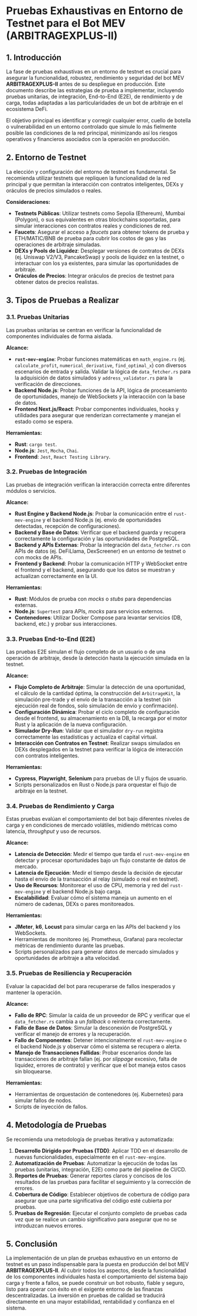 # Pruebas Exhaustivas en Entorno de Testnet para el Bot MEV (ARBITRAGEXPLUS-II)

## 1. Introducción

La fase de pruebas exhaustivas en un entorno de testnet es crucial para asegurar la funcionalidad, robustez, rendimiento y seguridad del bot MEV **ARBITRAGEXPLUS-II** antes de su despliegue en producción. Este documento describe las estrategias de prueba a implementar, incluyendo pruebas unitarias, de integración, End-to-End (E2E), de rendimiento y de carga, todas adaptadas a las particularidades de un bot de arbitraje en el ecosistema DeFi.

El objetivo principal es identificar y corregir cualquier error, cuello de botella o vulnerabilidad en un entorno controlado que simule lo más fielmente posible las condiciones de la red principal, minimizando así los riesgos operativos y financieros asociados con la operación en producción.

## 2. Entorno de Testnet

La elección y configuración del entorno de testnet es fundamental. Se recomienda utilizar testnets que repliquen la funcionalidad de la red principal y que permitan la interacción con contratos inteligentes, DEXs y oráculos de precios simulados o reales.

**Consideraciones:**

*   **Testnets Públicas**: Utilizar testnets como Sepolia (Ethereum), Mumbai (Polygon), o sus equivalentes en otras blockchains soportadas, para simular interacciones con contratos reales y condiciones de red.
*   **Faucets**: Asegurar el acceso a *faucets* para obtener tokens de prueba y ETH/MATIC/BNB de prueba para cubrir los costos de gas y las operaciones de arbitraje simuladas.
*   **DEXs y Pools de Liquidez**: Desplegar versiones de contratos de DEXs (ej. Uniswap V2/V3, PancakeSwap) y pools de liquidez en la testnet, o interactuar con los ya existentes, para simular las oportunidades de arbitraje.
*   **Oráculos de Precios**: Integrar oráculos de precios de testnet para obtener datos de precios realistas.

## 3. Tipos de Pruebas a Realizar

### 3.1. Pruebas Unitarias

Las pruebas unitarias se centran en verificar la funcionalidad de componentes individuales de forma aislada.

**Alcance:**

*   **`rust-mev-engine`**: Probar funciones matemáticas en `math_engine.rs` (ej. `calculate_profit`, `numerical_derivative`, `find_optimal_x`) con diversos escenarios de entrada y salida. Validar la lógica de `data_fetcher.rs` para la adquisición de datos simulados y `address_validator.rs` para la verificación de direcciones.
*   **Backend Node.js**: Probar funciones de la API, lógica de procesamiento de oportunidades, manejo de WebSockets y la interacción con la base de datos.
*   **Frontend Next.js/React**: Probar componentes individuales, hooks y utilidades para asegurar que renderizan correctamente y manejan el estado como se espera.

**Herramientas:**

*   **Rust**: `cargo test`.
*   **Node.js**: `Jest`, `Mocha`, `Chai`.
*   **Frontend**: `Jest`, `React Testing Library`.

### 3.2. Pruebas de Integración

Las pruebas de integración verifican la interacción correcta entre diferentes módulos o servicios.

**Alcance:**

*   **Rust Engine y Backend Node.js**: Probar la comunicación entre el `rust-mev-engine` y el backend Node.js (ej. envío de oportunidades detectadas, recepción de configuraciones).
*   **Backend y Base de Datos**: Verificar que el backend guarda y recupera correctamente la configuración y las oportunidades de PostgreSQL.
*   **Backend y APIs Externas**: Probar la integración del `data_fetcher.rs` con APIs de datos (ej. DeFiLlama, DexScreener) en un entorno de testnet o con mocks de APIs.
*   **Frontend y Backend**: Probar la comunicación HTTP y WebSocket entre el frontend y el backend, asegurando que los datos se muestran y actualizan correctamente en la UI.

**Herramientas:**

*   **Rust**: Módulos de prueba con *mocks* o *stubs* para dependencias externas.
*   **Node.js**: `Supertest` para APIs, *mocks* para servicios externos.
*   **Contenedores**: Utilizar Docker Compose para levantar servicios (DB, backend, etc.) y probar sus interacciones.

### 3.3. Pruebas End-to-End (E2E)

Las pruebas E2E simulan el flujo completo de un usuario o de una operación de arbitraje, desde la detección hasta la ejecución simulada en la testnet.

**Alcance:**

*   **Flujo Completo de Arbitraje**: Simular la detección de una oportunidad, el cálculo de la cantidad óptima, la construcción del `ArbitrageKit`, la simulación pre-trade y el envío de la transacción a la testnet (sin ejecución real de fondos, solo simulación de envío y confirmación).
*   **Configuración Dinámica**: Probar el ciclo completo de configuración desde el frontend, su almacenamiento en la DB, la recarga por el motor Rust y la aplicación de la nueva configuración.
*   **Simulador Dry-Run**: Validar que el simulador `dry-run` registra correctamente las estadísticas y actualiza el capital virtual.
*   **Interacción con Contratos en Testnet**: Realizar swaps simulados en DEXs desplegados en la testnet para verificar la lógica de interacción con contratos inteligentes.

**Herramientas:**

*   **Cypress**, **Playwright**, **Selenium** para pruebas de UI y flujos de usuario.
*   Scripts personalizados en Rust o Node.js para orquestar el flujo de arbitraje en la testnet.

### 3.4. Pruebas de Rendimiento y Carga

Estas pruebas evalúan el comportamiento del bot bajo diferentes niveles de carga y en condiciones de mercado volátiles, midiendo métricas como latencia, *throughput* y uso de recursos.

**Alcance:**

*   **Latencia de Detección**: Medir el tiempo que tarda el `rust-mev-engine` en detectar y procesar oportunidades bajo un flujo constante de datos de mercado.
*   **Latencia de Ejecución**: Medir el tiempo desde la decisión de ejecutar hasta el envío de la transacción al relay (simulado o real en testnet).
*   **Uso de Recursos**: Monitorear el uso de CPU, memoria y red del `rust-mev-engine` y el backend Node.js bajo carga.
*   **Escalabilidad**: Evaluar cómo el sistema maneja un aumento en el número de cadenas, DEXs o pares monitoreados.

**Herramientas:**

*   **JMeter**, **k6**, **Locust** para simular carga en las APIs del backend y los WebSockets.
*   Herramientas de monitoreo (ej. Prometheus, Grafana) para recolectar métricas de rendimiento durante las pruebas.
*   Scripts personalizados para generar datos de mercado simulados y oportunidades de arbitraje a alta velocidad.

### 3.5. Pruebas de Resiliencia y Recuperación

Evaluar la capacidad del bot para recuperarse de fallos inesperados y mantener la operación.

**Alcance:**

*   **Fallo de RPC**: Simular la caída de un proveedor de RPC y verificar que el `data_fetcher.rs` cambia a un *fallback* o reintenta correctamente.
*   **Fallo de Base de Datos**: Simular la desconexión de PostgreSQL y verificar el manejo de errores y la recuperación.
*   **Fallo de Componentes**: Detener intencionalmente el `rust-mev-engine` o el backend Node.js y observar cómo el sistema se recupera o alerta.
*   **Manejo de Transacciones Fallidas**: Probar escenarios donde las transacciones de arbitraje fallan (ej. por *slippage* excesivo, falta de liquidez, errores de contrato) y verificar que el bot maneja estos casos sin bloquearse.

**Herramientas:**

*   Herramientas de orquestación de contenedores (ej. Kubernetes) para simular fallos de nodos.
*   Scripts de inyección de fallos.

## 4. Metodología de Pruebas

Se recomienda una metodología de pruebas iterativa y automatizada:

1.  **Desarrollo Dirigido por Pruebas (TDD)**: Aplicar TDD en el desarrollo de nuevas funcionalidades, especialmente en el `rust-mev-engine`.
2.  **Automatización de Pruebas**: Automatizar la ejecución de todas las pruebas (unitarias, integración, E2E) como parte del pipeline de CI/CD.
3.  **Reportes de Pruebas**: Generar reportes claros y concisos de los resultados de las pruebas para facilitar el seguimiento y la corrección de errores.
4.  **Cobertura de Código**: Establecer objetivos de cobertura de código para asegurar que una parte significativa del código esté cubierta por pruebas.
5.  **Pruebas de Regresión**: Ejecutar el conjunto completo de pruebas cada vez que se realice un cambio significativo para asegurar que no se introduzcan nuevos errores.

## 5. Conclusión

La implementación de un plan de pruebas exhaustivo en un entorno de testnet es un paso indispensable para la puesta en producción del bot MEV **ARBITRAGEXPLUS-II**. Al cubrir todos los aspectos, desde la funcionalidad de los componentes individuales hasta el comportamiento del sistema bajo carga y frente a fallos, se puede construir un bot robusto, fiable y seguro, listo para operar con éxito en el exigente entorno de las finanzas descentralizadas. La inversión en pruebas de calidad se traducirá directamente en una mayor estabilidad, rentabilidad y confianza en el sistema.
